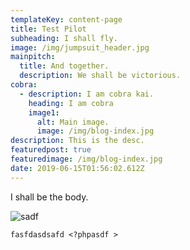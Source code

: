 ```yaml
---
templateKey: content-page
title: Test Pilot
subheading: I shall fly.
image: /img/jumpsuit_header.jpg
mainpitch:
  title: And together.
  description: We shall be victorious.
cobra:
  - description: I am cobra kai.
    heading: I am cobra
    image1:
      alt: Main image.
      image: /img/blog-index.jpg
description: This is the desc.
featuredpost: true
featuredimage: /img/blog-index.jpg
date: 2019-06-15T01:56:02.612Z
---
```

I shall be the body.

![sadf](/img/apple-touch-icon.png "asdf")

```
fasfdasdsafd <?phpasdf >
```
